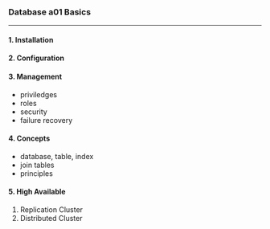 ### Database a01 Basics
---

#### 1. Installation

#### 2. Configuration

#### 3. Management
- priviledges
- roles
- security
- failure recovery

#### 4. Concepts
- database, table, index
- join tables
- principles

#### 5. High Available
1. Replication Cluster
2. Distributed Cluster
